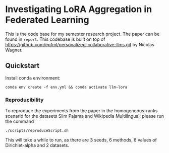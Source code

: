 # Investigating LoRA Aggregation in Federated Learning

This is the code base for my semester research project. The paper can be found in ```report```. This codebase is built on top of https://github.com/epfml/personalized-collaborative-llms.git by Nicolas Wagner.
## Quickstart

Install conda environment:

```
conda env create -f env.yml && conda activate llm-lora
```

### Reproducibility

To reproduce the experiments from the paper in the homogeneous-ranks scenario for the datasets Slim Pajama and Wikipedia Multilingual, please run the command

```./scripts/reproduceScript.sh```

This will take a while to run, as there are 3 seeds, 6 methods, 6 values of Dirichlet-alpha and 2 datasets.


